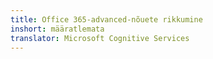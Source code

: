 ```yaml
---
title: Office 365-advanced-nõuete rikkumine
inshort: määratlemata
translator: Microsoft Cognitive Services
---
```




